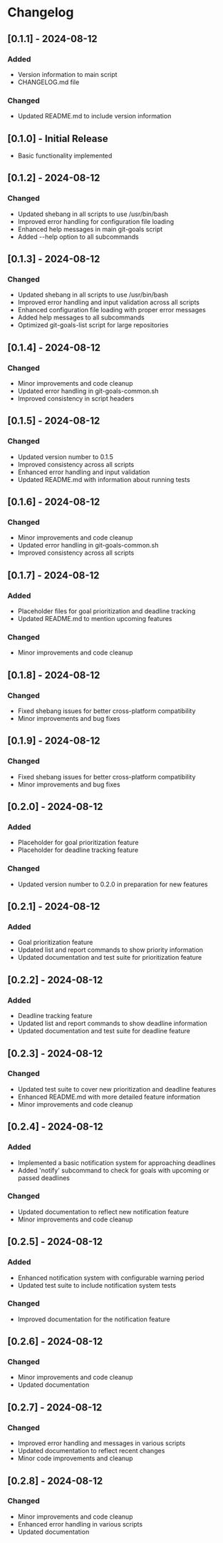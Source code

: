 # Changelog

## [0.1.1] - 2024-08-12
### Added
- Version information to main script
- CHANGELOG.md file

### Changed
- Updated README.md to include version information

## [0.1.0] - Initial Release
- Basic functionality implemented

## [0.1.2] - 2024-08-12
### Changed
- Updated shebang in all scripts to use /usr/bin/bash
- Improved error handling for configuration file loading
- Enhanced help messages in main git-goals script
- Added --help option to all subcommands

## [0.1.3] - 2024-08-12
### Changed
- Updated shebang in all scripts to use /usr/bin/bash
- Improved error handling and input validation across all scripts
- Enhanced configuration file loading with proper error messages
- Added help messages to all subcommands
- Optimized git-goals-list script for large repositories

## [0.1.4] - 2024-08-12
### Changed
- Minor improvements and code cleanup
- Updated error handling in git-goals-common.sh
- Improved consistency in script headers

## [0.1.5] - 2024-08-12
### Changed
- Updated version number to 0.1.5
- Improved consistency across all scripts
- Enhanced error handling and input validation
- Updated README.md with information about running tests

## [0.1.6] - 2024-08-12
### Changed
- Minor improvements and code cleanup
- Updated error handling in git-goals-common.sh
- Improved consistency across all scripts

## [0.1.7] - 2024-08-12
### Added
- Placeholder files for goal prioritization and deadline tracking
- Updated README.md to mention upcoming features

### Changed
- Minor improvements and code cleanup

## [0.1.8] - 2024-08-12
### Changed
- Fixed shebang issues for better cross-platform compatibility
- Minor improvements and bug fixes

## [0.1.9] - 2024-08-12
### Changed
- Fixed shebang issues for better cross-platform compatibility
- Minor improvements and bug fixes

## [0.2.0] - 2024-08-12
### Added
- Placeholder for goal prioritization feature
- Placeholder for deadline tracking feature

### Changed
- Updated version number to 0.2.0 in preparation for new features


## [0.2.1] - 2024-08-12
### Added
- Goal prioritization feature
- Updated list and report commands to show priority information
- Updated documentation and test suite for prioritization feature

## [0.2.2] - 2024-08-12
### Added
- Deadline tracking feature
- Updated list and report commands to show deadline information
- Updated documentation and test suite for deadline feature

## [0.2.3] - 2024-08-12
### Changed
- Updated test suite to cover new prioritization and deadline features
- Enhanced README.md with more detailed feature information
- Minor improvements and code cleanup

## [0.2.4] - 2024-08-12
### Added
- Implemented a basic notification system for approaching deadlines
- Added 'notify' subcommand to check for goals with upcoming or passed deadlines

### Changed
- Updated documentation to reflect new notification feature
- Minor improvements and code cleanup

## [0.2.5] - 2024-08-12
### Added
- Enhanced notification system with configurable warning period
- Updated test suite to include notification system tests
### Changed
- Improved documentation for the notification feature

## [0.2.6] - 2024-08-12
### Changed
- Minor improvements and code cleanup
- Updated documentation

## [0.2.7] - 2024-08-12
### Changed
- Improved error handling and messages in various scripts
- Updated documentation to reflect recent changes
- Minor code improvements and cleanup

## [0.2.8] - 2024-08-12
### Changed
- Minor improvements and code cleanup
- Enhanced error handling in various scripts
- Updated documentation
